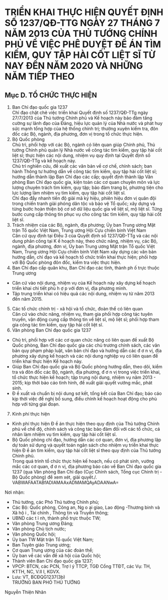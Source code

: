 # TRIỂN KHAI THỰC HIỆN QUYẾT ĐỊNH SỐ 1237/QĐ-TTG NGÀY 27 THÁNG 7 NĂM 2013 CỦA THỦ TƯỚNG CHÍNH PHỦ VỀ VIỆC PHÊ DUYỆT ĐỀ ÁN TÌM KIẾM, QUY TẬP HÀI CỐT LIỆT SĨ TỪ NAY ĐẾN NĂM 2020 VÀ NHỮNG NĂM TIẾP THEO

## Mục D. TỔ CHỨC THỰC HIỆN  
1. Ban Chỉ đạo quốc gia 1237  
Chỉ đạo chặt chẽ việc triển khai Quyết định số 1237/QĐ-TTg ngày 27/7/2013 của Thủ tướng Chính phủ và Kế hoạch này bảo đảm tăng cường sự lãnh đạo của Đảng, hiệu lực quản lý của Nhà nước và phát huy sức mạnh tổng hợp của hệ thống chính trị; thường xuyên kiểm tra, đôn đốc các Bộ, ngành, địa phương, đơn vị trong tổ chức thực hiện.  
2. Bộ Quốc phòng  
Chủ trì, phối hợp với các Bộ, ngành có liên quan giúp Chính phủ, Thủ tướng Chính phủ quản lý Nhà nước về công tác tìm kiếm, quy tập hài cốt liệt sĩ; thực hiện các nội dung, nhiệm vụ quy định tại Quyết định số 1237/QĐ-TTg và kế hoạch này.  
Chủ trì nghiên cứu, đề xuất các văn bản về cơ chế, chính sách; ban hành Thông tư hướng dẫn về công tác tìm kiếm, quy tập hài cốt liệt sĩ; hướng dẫn thành lập Ban Chỉ đạo các cấp; quyết định thành lập Văn phòng Ban Chỉ đạo quốc gia, kiện toàn các cơ quan chuyên môn và lực lượng chuyên trách tìm kiếm, quy tập; bảo đảm trang bị, phương tiện cho lực lượng làm nhiệm vụ tìm kiếm, quy tập hài cốt liệt sĩ.  
Chỉ đạo đẩy nhanh tiến độ giải mã ký hiệu, phiên hiệu đơn vị quân đội trong chiến tranh giải phóng dân tộc và bảo vệ Tổ quốc; xây dựng và từng bước hoàn thiện bộ cơ sở dữ liệu quốc gia về liệt sĩ, mộ liệt sĩ. Từng bước cung cấp thông tin phục vụ cho công tác tìm kiếm, quy tập hài cốt liệt sĩ.  
3. Trách nhiệm của các Bộ, ngành, địa phương; Ủy ban Trung ương Mặt trận Tổ quốc Việt Nam, Trung ương Hội Cựu chiến binh Việt Nam  
Căn cứ quy định tại Điều 3 của Quyết định số 1237/QĐ-TTg và các nội dung phân công tại K ế hoạch này, theo chức năng, nhiệm vụ, các Bộ, ngành, địa phương, đơn vị, Ủy ban Trung ương Mặt trận Tổ quốc Việt Nam, Trung ương Hội Cựu chiến binh Việt Nam xây dựng các văn bản hướng dẫn, chỉ đạo và kế hoạch tổ chức triển khai thực hiện; phối hợp với Bộ Quốc phòng đôn đốc, kiểm tra việc thực hiện.  
4. Ban Chỉ đạo cấp quân khu, Ban Chỉ đạo các tỉnh, thành ph ố  trực thuộc Trung ương  
- Căn cứ vào nội dung, nhiệm vụ của Kế hoạch này xây dựng kế hoạch triển khai chi tiết phù h ợ p với đơn vị, địa phương mình.  
- Tập trung triển khai có hiệu quả các nội dung, nhiệm vụ từ năm 2013 đến năm 2015.  
5. Các tổ chức chính trị - xã hội và tổ chức, đoàn thể có liên quan  
Căn cứ vào chức năng, nhiệm vụ, tham gia phối hợp công tác tuyên truyền, vận động cung cấp thông tin về liệt sĩ, mộ liệt sĩ; phối hợp tham gia công tác tìm kiếm, quy tập hài cốt liệt sĩ.  
6. Văn phòng Ban Chỉ đạo quốc gia 1237  
- Chủ trì, phối hợp với các cơ quan chức năng có liên quan đề xuất Bộ Quốc phòng, Ban Chỉ đạo quốc gia các chủ trương chính sách, các văn bản quy phạm pháp luật, văn bản chỉ đạo và hướng dẫn các đ ơ n vị, địa phương xây dựng kế hoạch và các nội dung nghiệp vụ có liên quan để triển khai thực hiện  Kế hoạch này.  
- Giúp Ban Chỉ đạo quốc gia và Bộ Quốc phòng hướng dẫn, theo dõi, kiểm tra và đôn đốc các Bộ, ngành, địa phương, đ ơ n vị trong việc triển khai, tổ chức thực hiện kế hoạch; tập trung nội dung, nhiệm vụ năm 2013 - 2015; kịp thời báo cáo tình hình, đề xuất giải quyết vướng mắc, phát sinh.  
- Đ ề xuất và chuẩn bị nội dung sơ kết, tổng kết của Ban Chỉ đạo; báo cáo kịp thời việc đề nghị bổ sung, điều chỉnh kế hoạch hoạt động cho phù hợp với từng giai đoạn.  
7. Kinh phí thực hiện  
- Kinh phí thực hiện Đ ề án thực hiện theo quy định của Thủ tướng Chính phủ về chế độ, chính sách và công tác bảo đảm đối với các tổ chức, cá nhân làm nhiệm vụ tìm kiếm, quy tập hài cốt liệt sĩ.  
- Bộ Quốc phòng chỉ đạo, hướng dẫn các cơ quan, đơn vị, địa phương lập dự toán sử dụng và quyết toán ngân sách cho nhiệm vụ triển khai thực hiện Đ ề án tìm kiếm, quy tập hài cốt liệt sĩ theo quy định của Thủ tướng Chính phủ.  
Trong quá trình tổ chức thực hiện kế hoạch, nếu có phát sinh, vướng mắc các cơ quan, đ ơ n vị, địa phương báo cáo về Ban Chỉ đạo quốc gia 1237 (qua Văn phòng Ban Chỉ đạo (Cục Chính sách, Tổng cục Chính trị - Bộ Quốc phòng) để xem xét, giải quyết./.  
  VABWAFAATABfADIAMAAxADMAMQAyADAANwA=    
  
Nơi nhận: 
 - Thủ tướng, các Phó Thủ tướng Chính phủ; 
 - Các Bộ: Quốc phòng, Công an, Ng o ại giao, Lao động -Thương binh và Xã hộ i , Tài chính , Thông tin và Truyền thông; 
- UBND các t ỉ nh, thành phố trực thuộc TW; 
 - Văn phòng Trung ương Đảng; 
 - Văn phòng Chủ tịch nước; 
 - Văn phòng Quốc hội; 
 - Ủy ban TW Mặt trận Tổ quốc Việt Nam; 
 - Ban Tuyên giáo Trung ương; 
 - Cơ quan Trung ương của các đoàn thể; 
 - Ủy ban về các vấn đề xã hội của Quốc hội; 
 - Thành viên Ban Chỉ đạo quốc gia 1237; 
 - VPCP: BTCN, các PCN, Trợ l ý TTCP, TGĐ Cổng TTĐT, các Vụ: TH, KTTH, NC, V.II I, KGVX. 
 - Lưu: VT, BCĐQG1237(3b)    
TRƯỞNG BAN 
 PHÓ THỦ TƯỚNG 
 
 
 
 
Nguyễn Thiện Nhân